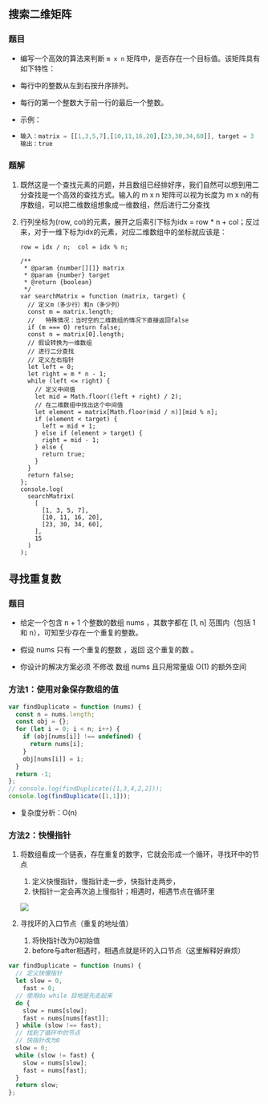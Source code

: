 ## 搜索二维矩阵

### 题目

- 编写一个高效的算法来判断 `m x n` 矩阵中，是否存在一个目标值。该矩阵具有如下特性：

- 每行中的整数从左到右按升序排列。

- 每行的第一个整数大于前一行的最后一个整数。

- 示例：

- ```ts
  输入：matrix = [[1,3,5,7],[10,11,16,20],[23,30,34,60]], target = 3
  输出：true
  ```

### 题解

1. 既然这是一个查找元素的问题，并且数组已经排好序，我们自然可以想到用二分查找是一个高效的查找方式。输入的 m x n 矩阵可以视为长度为 m x n的有序数组，可以把二维数组想象成一维数组，然后进行二分查找

2. 行列坐标为(row, col)的元素，展开之后索引下标为idx = row * n + col；反过来，对于一维下标为idx的元素，对应二维数组中的坐标就应该是：

   ```TS
   row = idx / n;  col = idx % n;
   ```

   ```JS
   /**
    * @param {number[][]} matrix
    * @param {number} target
    * @return {boolean}
    */
   var searchMatrix = function (matrix, target) {
     // 定义m（多少行）和n（多少列）
     const m = matrix.length;
     //   特殊情况：当时空的二维数组的情况下直接返回false
     if (m === 0) return false;
     const n = matrix[0].length;
     // 假设转换为一维数组
     // 进行二分查找
     // 定义左右指针
     let left = 0;
     let right = m * n - 1;
     while (left <= right) {
       // 定义中间值
       let mid = Math.floor((left + right) / 2);
       // 在二维数组中找出这个中间值
       let element = matrix[Math.floor(mid / n)][mid % n];
       if (element < target) {
         left = mid + 1;
       } else if (element > target) {
         right = mid - 1;
       } else {
         return true;
       }
     }
     return false;
   };
   console.log(
     searchMatrix(
       [
         [1, 3, 5, 7],
         [10, 11, 16, 20],
         [23, 30, 34, 60],
       ],
       15
     )
   );
   
   ```

   

## 寻找重复数

### 题目

- 给定一个包含 n + 1 个整数的数组 nums ，其数字都在 [1, n] 范围内（包括 1 和 n），可知至少存在一个重复的整数。


- 假设 nums 只有 一个重复的整数 ，返回 这个重复的数 。


- 你设计的解决方案必须 不修改 数组 nums 且只用常量级 O(1) 的额外空间


### 方法1：使用对象保存数组的值

```ts
var findDuplicate = function (nums) {
  const n = nums.length;
  const obj = {};
  for (let i = 0; i < n; i++) {
    if (obj[nums[i]] !== undefined) {
      return nums[i];
    }
    obj[nums[i]] = i;
  }
  return -1;
};
// console.log(findDuplicate([1,3,4,2,2]));
console.log(findDuplicate([1,1]));
```

- 复杂度分析：O(n) 

### 方法2：快慢指针

1. 将数组看成一个链表，存在重复的数字，它就会形成一个循环，寻找环中的节点

   1. 定义快慢指针，慢指针走一步，快指针走两步，
   2. 快指针一定会再次追上慢指针；相遇时，相遇节点在循环里

   ![](https://cdn.jsdelivr.net/gh/Min-wys/figure-bed/img/20220517103132.png)

2. 寻找环的入口节点（重复的地址值）

   1. 将快指针改为0初始值
   2. before与after相遇时，相遇点就是环的入口节点（这里解释好麻烦）

```js
var findDuplicate = function (nums) {
  // 定义快慢指针
  let slow = 0,
    fast = 0;
  // 使用do while 目地是先走起来
  do {
    slow = nums[slow];
    fast = nums[nums[fast]];
  } while (slow !== fast);
  // 找到了循环中的节点
  // 快指针改为0
  slow = 0;
  while (slow != fast) {
    slow = nums[slow];
    fast = nums[fast];
  }
  return slow;
};
```